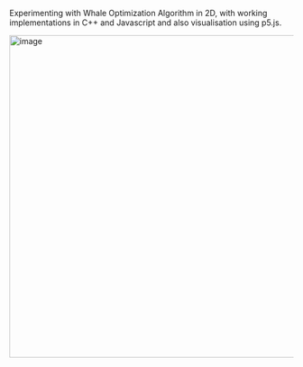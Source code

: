 Experimenting with Whale Optimization Algorithm in 2D, with working implementations in C++ and Javascript and also visualisation using p5.js.


<img width="572" height="572" alt="image" src="https://github.com/user-attachments/assets/a84a5b4d-cf0a-49b5-99ca-8aca8656e3fb" />
